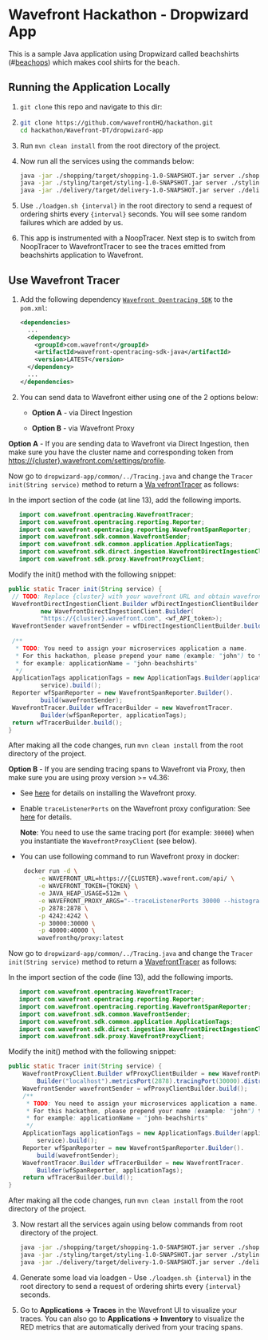 # Wavefront Hackathon - Dropwizard App

This is a sample Java application using Dropwizard called beachshirts (#[beachops](https://medium.com/@matthewzeier/thoughts-from-an-operations-wrangler-how-we-use-alerts-to-monitor-wavefront-71329c5e57a8)) which makes cool shirts for the beach.

## Running the Application Locally

1. `git clone` this repo and navigate to this dir:

2. ```bash
   git clone https://github.com/wavefrontHQ/hackathon.git
   cd hackathon/Wavefront-DT/dropwizard-app
   ```

3. Run `mvn clean install` from the root directory of the project.

4. Now run all the services using the commands below:

   ```bash
   java -jar ./shopping/target/shopping-1.0-SNAPSHOT.jar server ./shopping/app.yaml
   java -jar ./styling/target/styling-1.0-SNAPSHOT.jar server ./styling/app.yaml
   java -jar ./delivery/target/delivery-1.0-SNAPSHOT.jar server ./delivery/app.yaml
   ```

5. Use `./loadgen.sh {interval}` in the root directory to send a request of ordering shirts every `{interval}` seconds. You will see some random failures which are added by us.

6. This app is instrumented with a NoopTracer. Next step is to switch from NoopTracer to WavefrontTracer to see the traces emitted from beachshirts application to Wavefront.

## Use Wavefront Tracer

1. Add the following dependency [`Wavefront Opentracing SDK`](https://github.com/wavefrontHQ/wavefront-opentracing-sdk-java) to the `pom.xml`:

   ```xml
   <dependencies>
     ...
     <dependency>
       <groupId>com.wavefront</groupId>
       <artifactId>wavefront-opentracing-sdk-java</artifactId>
       <version>LATEST</version>
     </dependency>
     ...
   </dependencies>
   ```

2. You can send data to Wavefront either using one of the 2 options below:

   * **Option A** - via Direct Ingestion

   * **Option B** - via Wavefront Proxy

**Option A** - If you are sending data to Wavefront via Direct Ingestion, then make sure you have the cluster name and corresponding token from [https://{cluster}.wavefront.com/settings/profile](https://{cluster}.wavefront.com/settings/profile).

Now go to `dropwizard-app/common/../Tracing.java` and change the `Tracer init(String service)` method to return a [Wa vefrontTracer](https://github.com/wavefrontHQ/wavefront-opentracing-sdk-java#set-up-a-tracer) as follows:

In the import section of the code (at line 13), add the following imports.
   ```java
      import com.wavefront.opentracing.WavefrontTracer;
      import com.wavefront.opentracing.reporting.Reporter;
      import com.wavefront.opentracing.reporting.WavefrontSpanReporter;
      import com.wavefront.sdk.common.WavefrontSender;
      import com.wavefront.sdk.common.application.ApplicationTags;
      import com.wavefront.sdk.direct.ingestion.WavefrontDirectIngestionClient;
      import com.wavefront.sdk.proxy.WavefrontProxyClient;
   ```

Modify the init() method with the following snippet:
   
   ```java
   public static Tracer init(String service) {
    // TODO: Replace {cluster} with your wavefront URL and obtain wavefront API token
    WavefrontDirectIngestionClient.Builder wfDirectIngestionClientBuilder = 
            new WavefrontDirectIngestionClient.Builder(
            "https://{cluster}.wavefront.com", <wf_API_token>);
    WavefrontSender wavefrontSender = wfDirectIngestionClientBuilder.build();
    
    /**
     * TODO: You need to assign your microservices application a name.
     * For this hackathon, please prepend your name (example: "john") to the beachshirts application,
     * for example: applicationName = "john-beachshirts"
     */
    ApplicationTags applicationTags = new ApplicationTags.Builder(applicationName,
            service).build();
    Reporter wfSpanReporter = new WavefrontSpanReporter.Builder().
            build(wavefrontSender);
    WavefrontTracer.Builder wfTracerBuilder = new WavefrontTracer.
            Builder(wfSpanReporter, applicationTags);
    return wfTracerBuilder.build();
  }
   ```

   After making all the code changes, run `mvn clean install` from the root directory of the project.

**Option B** - If you are sending tracing spans to Wavefront via Proxy, then make sure you are using proxy version >= v4.36:

   * See [here](https://docs.wavefront.com/proxies_installing.html#proxy-installation) for details on installing the Wavefront proxy.

   * Enable `traceListenerPorts` on the Wavefront proxy configuration: See [here](https://docs.wavefront.com/proxies_configuring.html#proxy-configuration-properties) for details.

      **Note**: You need to use the same tracing port (for example: `30000`) when you instantiate the `WavefrontProxyClient` (see below).

   * You can use following command to run Wavefront proxy in docker:

     ```bash
      docker run -d \
          -e WAVEFRONT_URL=https://{CLUSTER}.wavefront.com/api/ \
          -e WAVEFRONT_TOKEN={TOKEN} \
          -e JAVA_HEAP_USAGE=512m \
          -e WAVEFRONT_PROXY_ARGS="--traceListenerPorts 30000 --histogramDistListenerPorts 40000" \
          -p 2878:2878 \
          -p 4242:4242 \
          -p 30000:30000 \
          -p 40000:40000 \
          wavefronthq/proxy:latest
     ```
     
Now go to `dropwizard-app/common/../Tracing.java` and change the `Tracer init(String service)` method to return a [WavefrontTracer](https://github.com/wavefrontHQ/wavefront-opentracing-sdk-java#set-up-a-tracer) as follows:

In the import section of the code (line 13), add the following imports.
   ```java
      import com.wavefront.opentracing.WavefrontTracer;
      import com.wavefront.opentracing.reporting.Reporter;
      import com.wavefront.opentracing.reporting.WavefrontSpanReporter;
      import com.wavefront.sdk.common.WavefrontSender;
      import com.wavefront.sdk.common.application.ApplicationTags;
      import com.wavefront.sdk.direct.ingestion.WavefrontDirectIngestionClient;
      import com.wavefront.sdk.proxy.WavefrontProxyClient;
   ```

Modify the init() method with the following snippet:

   ```java
   public static Tracer init(String service) {
       WavefrontProxyClient.Builder wfProxyClientBuilder = new WavefrontProxyClient.
           Builder("localhost").metricsPort(2878).tracingPort(30000).distributionPort(40000);
       WavefrontSender wavefrontSender = wfProxyClientBuilder.build();
       /**
        * TODO: You need to assign your microservices application a name.
        * For this hackathon, please prepend your name (example: "john") to the beachshirts application,
        * for example: applicationName = "john-beachshirts"
        */
       ApplicationTags applicationTags = new ApplicationTags.Builder(applicationName,
           service).build();
       Reporter wfSpanReporter = new WavefrontSpanReporter.Builder().
           build(wavefrontSender);
       WavefrontTracer.Builder wfTracerBuilder = new WavefrontTracer.
           Builder(wfSpanReporter, applicationTags);
       return wfTracerBuilder.build();
   }
   ```

   After making all the code changes, run `mvn clean install` from the root directory of the project.

3. Now restart all the services again using below commands from root directory of the project.

   ```bash
   java -jar ./shopping/target/shopping-1.0-SNAPSHOT.jar server ./shopping/app.yaml
   java -jar ./styling/target/styling-1.0-SNAPSHOT.jar server ./styling/app.yaml
   java -jar ./delivery/target/delivery-1.0-SNAPSHOT.jar server ./delivery/app.yaml
   ```
4. Generate some load via loadgen - Use `./loadgen.sh {interval}` in the root directory to send a request of ordering shirts every `{interval}` seconds.

5. Go to **Applications -> Traces** in the Wavefront UI to visualize your traces. You can also go to **Applications -> Inventory** to visualize the RED metrics that are automatically derived from your tracing spans.
